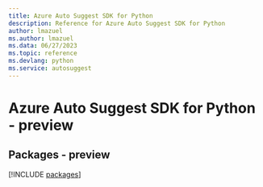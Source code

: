 ```yaml
---
title: Azure Auto Suggest SDK for Python
description: Reference for Azure Auto Suggest SDK for Python
author: lmazuel
ms.author: lmazuel
ms.data: 06/27/2023
ms.topic: reference
ms.devlang: python
ms.service: autosuggest
---
```

# Azure Auto Suggest SDK for Python - preview
## Packages - preview
[!INCLUDE [packages](auto-suggest-index.md)]